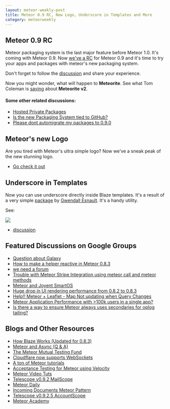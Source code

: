 ```yaml
---
layout: meteor-weekly-post
title: Meteor 0.9 RC, New Logo, Underscore in Templates and More
category: meteorweekly
---
```


## Meteor 0.9 RC

Meteor packaging system is the last major feature before Meteor 1.0. It's coming with Meteor 0.9. Now [we've a RC](https://groups.google.com/forum/#!topic/meteor-talk/VUaWMwV7aHM) for Meteor 0.9 and it's time to try your apps and packages with meteor's new packaging system.

Don't forget to follow the [discussion](https://groups.google.com/forum/#!topic/meteor-talk/VUaWMwV7aHM) and share your experience.

Now you might wonder, what will happen to **Meteorite**. See what Tom Coleman is [saying](https://groups.google.com/forum/#!topic/meteor-core/EjUeMj6FhKY) about **Meteorite v2**.

#### Some other related discussions:

* [Hosted Private Packages](https://groups.google.com/forum/#!topic/meteor-core/ojWzMrdGdxY)
* [Is the new Packaging System tied to GitHub?](https://groups.google.com/forum/#!topic/meteor-core/tyjtFvg7vjM)
* [Please dont automigrate my packages to 0.9.0](https://groups.google.com/forum/#!topic/meteor-core/4Xz10j3X4wI)

## Meteor's new Logo
Are you tired with Meteor's ultra simple logo? Now we've a sneak peak of the new stunning logo.

* [Go check it out](https://www.meteor.com/blog/2014/08/07/visual-redesign)

## Underscore in Templates
Now you can use underscore directly inside Blaze templates. It's a result of a very simple [package](http://atmospherejs.com/package/underscore-helper) by [Gwendall Esnault](https://github.com/Gwendall). It's a handy utility.

See:

![](http://i.imgur.com/6jDtnlm.png)

* [discussion](https://groups.google.com/forum/#!topic/meteor-talk/UVqwgdr1UVU)

## Featured Discussions on Google Groups

* [Question about Galaxy](https://groups.google.com/forum/#!topic/meteor-talk/ICPtN1ycbbM)
* [How to make a helper reactive in Meteor 0.8.3](https://groups.google.com/forum/#!topic/meteor-talk/v9UYSr1CMCA)
* [we need a forum](https://groups.google.com/forum/#!topic/meteor-talk/0r2RntMy8V0)
* [Trouble with Meteor Stripe Integration using meteor call and meteor methods](https://groups.google.com/forum/#!topic/meteor-talk/OAEJCvn_dKY)
* [Meteor and Joyent SmartOS](https://groups.google.com/forum/#!topic/meteor-talk/HTM_mlujaCU)
* [Huge drop in UI rendering performance from 0.8.2 to 0.8.3](https://groups.google.com/forum/#!topic/meteor-talk/HiFDdNvwuIc)
* [Help!! Meteor + Leaflet - Map Not updating when Query Changes](https://groups.google.com/forum/#!topic/meteor-talk/hgVRAzLNMhQ)
* [Meteor Application Performance with >100k users in a single app?](https://groups.google.com/forum/#!topic/meteor-talk/Ky22OhnTqA8)
* [Is there a way to ensure Meteor always uses secondaries for oplog tailing?](https://groups.google.com/forum/#!topic/meteor-core/8bN6rzZ6TFc)

## Blogs and Other Resources

* [How Blaze Works (Updated for 0.8.3)](https://meteorhacks.com/how-blaze-works.html)
* [Meteor and Async (Q & A)](http://crater.io/posts/WiqzW7afbL5ctnwLz/comment/5HApuwZWrKQSqyjov)
* [The Meteor Mutual Testing Fund](http://crater.io/posts/PjsaWKPXwFqc6p7zJ)
* [Cloudflare now supports WebSockets](http://crater.io/posts/hbDRSms72bFeCHyXh)
* [A ton of Meteor tutorials](http://meteortuts.com/)
* [Acceptance Testing for Meteor using Velocity](http://doctorllama.wordpress.com/2014/08/07/acceptance-testing-of-meteor-application-using-selenium-nightwatch-and-velocity/)
* [Meteor Video Tuts](https://www.youtube.com/user/geomck1967/videos)
* [ Telescope v0.9.2 MailScope](http://www.telesc.pe/blog/telescope-v092-mailscope/)
* [Meteor Daily](http://daily.dferber.de/)
* [Incoming Documents Meteor Pattern](http://meteorcapture.com/incoming/)
* [Telescope v0.9.2.5 AccountScope](http://www.telesc.pe/blog/telescope-v0925-accountscope/)
* [Meteor Academy](http://meteor.academy/)
